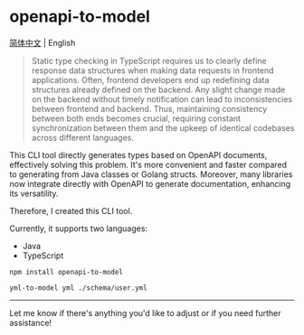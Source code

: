# openapi-to-model

[简体中文](./README_ZH.md) | English

> Static type checking in TypeScript requires us to clearly define response data structures when making data requests in frontend applications. Often, frontend developers end up redefining data structures already defined on the backend. Any slight change made on the backend without timely notification can lead to inconsistencies between frontend and backend. Thus, maintaining consistency between both ends becomes crucial, requiring constant synchronization between them and the upkeep of identical codebases across different languages.

This CLI tool directly generates types based on OpenAPI documents, effectively solving this problem. It's more convenient and faster compared to generating from Java classes or Golang structs. Moreover, many libraries now integrate directly with OpenAPI to generate documentation, enhancing its versatility.

Therefore, I created this CLI tool.

Currently, it supports two languages:

- Java
- TypeScript

```shell
npm install openapi-to-model

yml-to-model yml ./schema/user.yml
```

--- 

Let me know if there's anything you'd like to adjust or if you need further assistance!
